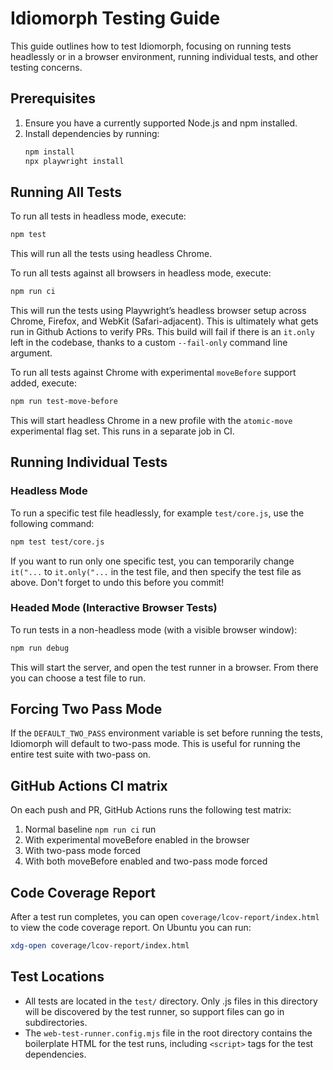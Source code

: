 # Idiomorph Testing Guide

This guide outlines how to test Idiomorph, focusing on running tests headlessly or in a browser environment, running individual tests, and other testing concerns.

## Prerequisites

1. Ensure you have a currently supported Node.js and npm installed.
2. Install dependencies by running:
   ```bash
   npm install
   npx playwright install
   ```

## Running All Tests

To run all tests in headless mode, execute:
```bash
npm test
```
This will run all the tests using headless Chrome.

To run all tests against all browsers in headless mode, execute:
```bash
npm run ci
```
This will run the tests using Playwright’s headless browser setup across Chrome, Firefox, and WebKit (Safari-adjacent). This is ultimately what gets run in Github Actions to verify PRs. This build will fail if there is an `it.only` left in the codebase, thanks to a custom `--fail-only` command line argument.

To run all tests against Chrome with experimental `moveBefore` support added, execute:
```bash
npm run test-move-before
```
This will start headless Chrome in a new profile with the `atomic-move` experimental flag set. This runs in a separate job in CI.

## Running Individual Tests

### Headless Mode
To run a specific test file headlessly, for example `test/core.js`, use the following command:
```bash
npm test test/core.js
```
If you want to run only one specific test, you can temporarily change `it("...` to `it.only("...` in the test file, and then specify the test file as above. Don't forget to undo this before you commit!

### Headed Mode (Interactive Browser Tests)
To run tests in a non-headless mode (with a visible browser window):
```bash
npm run debug
```
This will start the server, and open the test runner in a browser. From there you can choose a test file to run.

## Forcing Two Pass Mode
If the `DEFAULT_TWO_PASS` environment variable is set before running the tests, Idiomorph will default to two-pass mode. This is useful for running the entire test suite with two-pass on.

## GitHub Actions CI matrix
On each push and PR, GitHub Actions runs the following test matrix:

1. Normal baseline `npm run ci` run
2. With experimental moveBefore enabled in the browser
3. With two-pass mode forced
4. With both moveBefore enabled and two-pass mode forced

## Code Coverage Report
After a test run completes, you can open `coverage/lcov-report/index.html` to view the code coverage report. On Ubuntu you can run:
```bash
xdg-open coverage/lcov-report/index.html
```

## Test Locations
- All tests are located in the `test/` directory. Only .js files in this directory will be discovered by the test runner, so support files can go in subdirectories.
- The `web-test-runner.config.mjs` file in the root directory contains the boilerplate HTML for the test runs, including `<script>` tags for the test dependencies.

